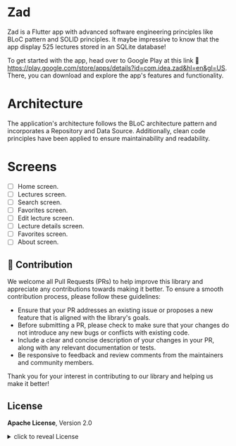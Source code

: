 # Zad

Zad is a Flutter app with advanced software engineering principles like BLoC pattern and SOLID
principles. It maybe impressive to know that the app display 525 lectures stored in an SQLite
database!

To get started with the app, head over to Google Play at this link
🔗 https://play.google.com/store/apps/details?id=com.idea.zad&hl=en&gl=US. There, you can download
and explore the app's features and functionality.

# Architecture

The application's architecture follows the BLoC architecture pattern and incorporates a Repository and Data Source.
Additionally, clean code principles have been applied to ensure maintainability and readability.

# Screens

- [ ] Home screen.
- [ ] Lectures screen.
- [ ] Search screen.
- [ ] Favorites screen.
- [ ] Edit lecture screen.
- [ ] Lecture details screen.
- [ ] Favorites screen.
- [ ] About screen.

## :clap: Contribution

We welcome all Pull Requests (PRs) to help improve this library and appreciate any contributions towards making it better.
To ensure a smooth contribution process, please follow these guidelines:

- Ensure that your PR addresses an existing issue or proposes a new feature that is aligned with the library's goals.
- Before submitting a PR, please check to make sure that your changes do not introduce any new bugs or conflicts with existing code.
- Include a clear and concise description of your changes in your PR, along with any relevant documentation or tests.
- Be responsive to feedback and review comments from the maintainers and community members.

Thank you for your interest in contributing to our library and helping us make it better!

## License

**Apache License**, Version 2.0

<details>
    <summary>
        click to reveal License
    </summary>

```
Licensed under the Apache License, Version 2.0 (the "License");
you may not use this file except in compliance with the License.
You may obtain a copy of the License at

   https://www.apache.org/licenses/LICENSE-2.0

Unless required by applicable law or agreed to in writing, software
distributed under the License is distributed on an "AS IS" BASIS,
WITHOUT WARRANTIES OR CONDITIONS OF ANY KIND, either express or implied.
See the License for the specific language governing permissions and
limitations under the License.
```

</details>
